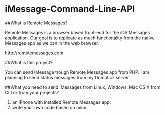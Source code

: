 # iMessage-Command-Line-API

##What is Remote Messages?

Remote Messages is a browser based front-end for the iOS Messages application.
Our goal is to replicate as much functionality from the native Messages app as we can in the web browser.

http://remotemessages.com

##What is this project?

You can send iMessage trough Remote Messages app from PHP. I am planning to send status messages from my Domoticz server.

##What you need to send iMessages from Linux, Windows, Mac OS X from CLI or from your projects?

1. an  iPhone with installed Remote Messages app.
2. write your own code based on mine